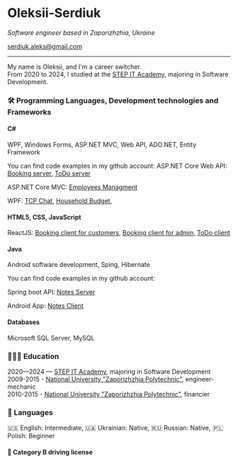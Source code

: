 # Oleksii-Serdiuk

*Software engineer based in Zaporizhzhia, Ukraine*

[serdiuk.aleks@gmail.com](serdiuk.aleks@gmail.com) 

----
My name is Oleksii, and I'm a career switcher.<br>
From 2020 to 2024, I studied at the [STEP IT Academy](https://itstep.org/en), majoring in Software Development.<br>

### 🛠️ Programming Languages, Development technologies and Frameworks

#### C#

WPF, Windows Forms, ASP.NET MVC, Web API, ADO.NET, Entity Framework

You can find code examples in my github account:
ASP.NET Core Web API:
[Booking server](https://github.com/Alex-Serdiuk/Booking/tree/azure-pipeline),
[ToDo server](https://github.com/Alex-Serdiuk/HW_15_10_23/tree/with_react)

ASP.NET Core MVC:
[Employees Managment](https://github.com/Alex-Serdiuk/HW_17_09_23/tree/with_authorization)

WPF: 
[TCP Chat](https://github.com/Alex-Serdiuk/Chat/tree/serdiuk_examples), [Household Budget](https://github.com/Alex-Serdiuk/Household_Budget/tree/master),


#### HTML5, CSS, JavaScript
ReactJS:
[Booking client for customers](https://github.com/Alex-Serdiuk/BookingClient/tree/azure), 
[Booking client for admin](https://github.com/Alex-Serdiuk/BookingAdmin/tree/azure), 
[ToDo client](https://github.com/Alex-Serdiuk/todo-client/tree/master)

#### Java

Android software development, Sping, Hibernate

You can find code examples in my github account:

Spring boot API:
[Notes Server](https://github.com/Alex-Serdiuk/HW_6_ServerApi_FinalProject/)

Android App:
[Notes Client](https://github.com/Alex-Serdiuk/HW_6_AndroidApi_FinalProject)

#### Databases

Microsoft SQL Server, MySQL

### 👩🏼‍🎓 Education

2020—2024 — [STEP IT Academy](https://itstep.org/en), majoring in Software Development<br>
2009-2015 - [National University "Zaporizhzhia Polytechnic"](https://zp.edu.ua/national-university-zaporizhzhia-polytechnic), engineer-mechanic<br>
2010-2015 - [National University "Zaporizhzhia Polytechnic"](https://zp.edu.ua/national-university-zaporizhzhia-polytechnic), financier<br>

### 💬 Languages
🇺🇸 English: Intermediate, 🇺🇦 Ukrainian: Native, 🇷🇺 Russian: Native, 🇵🇱 Polish: Beginner

#### 🚗 Category B driving license

